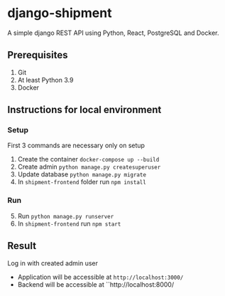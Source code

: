 # django-shipment

A simple django REST API using Python, React, PostgreSQL and Docker.

## Prerequisites

1. Git
2. At least Python 3.9
3. Docker

## Instructions for local environment

### Setup

First 3 commands are necessary only on setup

1. Create the container ``docker-compose up --build``
2. Create admin ``python manage.py createsuperuser``
3. Update database ``python manage.py migrate``
4. In ``shipment-frontend`` folder run ``npm install``

### Run

5. Run ``python manage.py runserver``
6. In ``shipment-frontend`` run ``npm start``

## Result

Log in with created admin user

* Application will be accessible at ``http://localhost:3000/``
* Backend will be accessible at ``http://localhost:8000/
